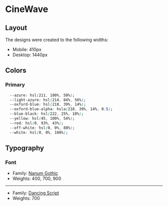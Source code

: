 # CineWave

## Layout

The designs were created to the following widths:

-   Mobile: 410px
-   Desktop: 1440px

## Colors

### Primary

```css
  --azure: hsl(211, 100%, 50%);
  --light-azure: hsl(214, 84%, 56%);
  --oxford-blue: hsl(218, 39%, 14%);
  --oxford-blue-alpha: hsla(218, 39%, 14%, 0.5);
  --blue-black: hsl(222, 25%, 10%);
  --yellow: hsl(45, 100%, 54%);
  --red: hsl(0, 93%, 43%);
  --off-white: hsl(0, 0%, 88%);
  --white: hsl(0, 0%, 100%);
```

## Typography

### Font

-   Family: [Nanum Gothic](https://fonts.google.com/specimen/Nanum+Gothic)
-   Weights: 400, 700, 900

---

-   Family: [Dancing Script](https://fonts.google.com/specimen/Dancing+Script)
-   Weights: 700
